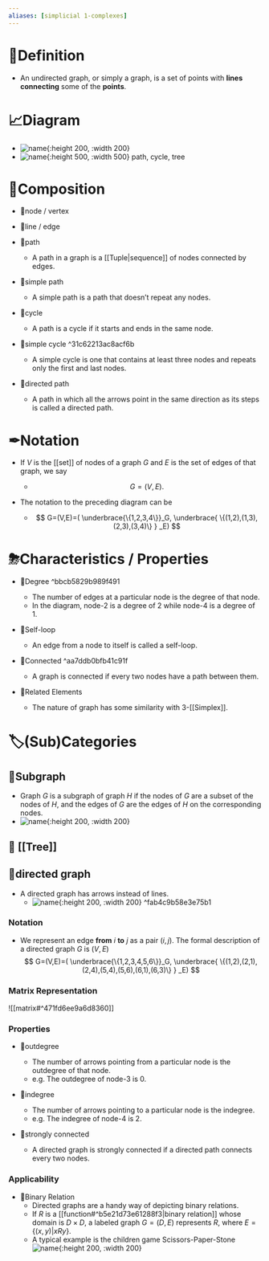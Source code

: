 ```yaml
---
aliases: [simplicial 1-complexes]
---
```


# 📝Definition
- An undirected graph, or simply a graph, is a set of points with **lines** **connecting** some of the **points**.

# 📈Diagram
- ![name](../assets/graph.svg){:height 200, :width 200}
- ![name](../assets/path_cycle_tree.png){:height 500, :width 500}
  path, cycle, tree

# 🧪Composition
- 📌node / vertex
- 📌line / edge
- 📌path
    - A path in a graph is a [[Tuple|sequence]] of nodes connected by edges.
    
- 📌simple path
    - A simple path is a path that doesn’t repeat any nodes.
    
- 📌cycle
    - A path is a cycle if it starts and ends in the same node.
    
- 📌simple cycle ^31c62213ac8acf6b
    - A simple cycle is one that contains at least three nodes and repeats only the first and last nodes.
    
- 📌directed path
    - A path in which all the arrows point in the same direction as its steps is called a directed path.
    
# ✒Notation
- If $V$ is the [[set]] of nodes of a graph $G$ and $E$ is the set of edges of that graph, we say
    - $$
      G = (V,E).
      $$
    
- The notation to the preceding diagram can be
    - $$
      G=(V,E)=(  \underbrace{\{1,2,3,4\}}_G,  \underbrace{ \{(1,2),(1,3),(2,3),(3,4)\} } _E)
      $$
    
# ⛈Characteristics / Properties
- 📌Degree ^bbcb5829b989f491
    - The number of edges at a particular node is the degree of that node.
    - In the diagram, node-2 is a degree of $2$ while node-4 is a degree of $1$.
    
- 📌Self-loop
    - An edge from a node to itself is called a self-loop.
    
- 📌Connected ^aa7ddb0bfb41c91f
    - A graph is connected if every two nodes have a path between them.
    
- 🌱Related Elements
    - The nature of graph has some similarity with 3-[[Simplex]].
    
# 🏷(Sub)Categories
## 📌Subgraph
- Graph $G$ is a subgraph of graph $H$ if the nodes of $G$ are a subset of the nodes of $H$, and the edges of $G$ are the edges of $H$ on the corresponding nodes.
- ![name](../assets/subgraph.svg){:height 200, :width 200}

## 📌 [[Tree]]
## 📌directed graph
- A directed graph has arrows instead of lines.
    - ![name](../assets/directed_graph.png){:height 200, :width 200} ^fab4c9b58e3e75b1
    
### Notation
- We represent an edge **from** $i$ **to** $j$ as a pair $(i, j)$. The formal description of a directed graph $G$ is $(V,E)$
$$
G=(V,E)=(  \underbrace{\{1,2,3,4,5,6\}}_G,  \underbrace{ \{(1,2),(2,1),(2,4),(5,4),(5,6),(6,1),(6,3)\} } _E)
$$

### Matrix Representation
![[matrix#^471fd6ee9a6d8360]]
### Properties
- 📌outdegree
    - The number of arrows pointing from a particular node is the outdegree of that node.
    - e.g. The outdegree of node-3 is 0.
    
- 📌indegree
    - The number of arrows pointing to a particular node is the indegree.
    - e.g. The indegree of node-4 is 2.
    
- 📌strongly connected
    - A directed graph is strongly connected if a directed path connects every two nodes.
    
### Applicability
- 📌Binary Relation
    - Directed graphs are a handy way of depicting binary relations.
    - If $R$ is a [[function#^b5e21d73e61288f3|binary relation]] whose domain is $D\times D$, a labeled graph $G = (D,E)$ represents $R$, where $E = \{(x, y)| xRy\}$.
    - A typical example is the children game Scissors-Paper-Stone
      ![name](../assets/scissors_paper_stone.png){:height 200, :width 200}
    
